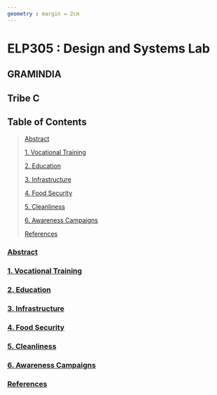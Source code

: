 ```yaml
---
geometry : margin = 2cm
---
```


# ELP305 : Design and Systems Lab   
## GRAMINDIA  
## Tribe C

## Table of Contents

> 
> [Abstract](#abstract)
>
> [1. Vocational Training](#1-vocational-training)
> 
> [2. Education](#2-education)
>
> [3. Infrastructure](#3-infrastructure)
> 
> [4. Food Security](#4-food-security)
> 
> [5. Cleanliness](#5-cleanliness)
>
> [6. Awareness Campaigns](#6-awareness-campaigns)
>
> [References](#references)
>


### [Abstract](#table-of-contents)



### [1. Vocational Training](#table-of-contents)


### [2. Education](#table-of-contents)

                                                                                                                     

### [3. Infrastructure](#table-of-contents)



### [4. Food Security](#table-of-contents)


  
### [5. Cleanliness](#table-of-contents)



### [6. Awareness Campaigns](#table-of-contents)



### [References](#table-of-contents)

